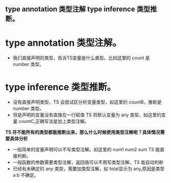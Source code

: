 ## type annotation 类型注解 type inference 类型推断。

# type annotation 类型注解。
* 我们直接声明的类型，告诉TS变量是什么类型。比如这里的 count 是 number 类型。


# type inference 类型推断。
* 没有直接声明类型，TS 会尝试区分析变量类型，如这里的 countB，推断是 number 类型。
* 但是声明的变量没有直接在一行赋值 TS 将默认变量为 any 类型，如这里的变量 countC,正确写法是加上类型注解。

__TS 并不能所有的类型都能推断出来，那么什么时候使用类型注解呢？具体情况需要具体分析__
* 一般简单的变量声明可以不写类型注解。如这里的 num1 num2 sum TS 能直接判断。
* 一般函数的参数需要类型注解，返回值可以不用写类型注解，TS 能自动判断
* 已经有未确定的 any 类型，需要加类型注解，如 total显示为 any,原因是类型 a b 不确定。
